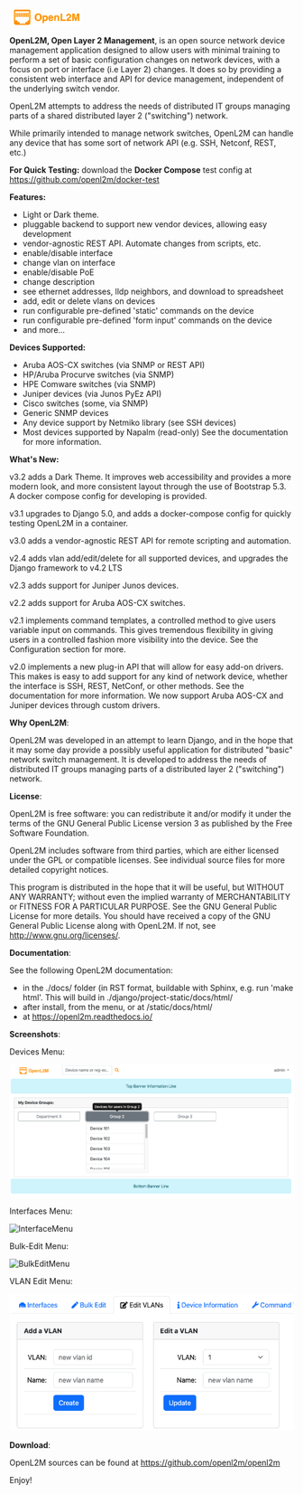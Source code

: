 ![OpenL2M](docs/_static/openl2m_logo.png "OpenL2M logo")

__OpenL2M, Open Layer 2 Management__, is an open source network device management
application designed to allow users with minimal training to perform a set of basic
configuration changes on network devices, with a focus on port or interface (i.e Layer 2) changes.
It does so by providing a consistent web interface and API
for device management, independent of the underlying switch vendor.

OpenL2M attempts to address the needs of distributed IT groups managing parts
of a shared distributed layer 2 ("switching") network.

While primarily intended to manage network switches, OpenL2M can handle any device that has some
sort of network API (e.g. SSH, Netconf, REST, etc.)

__For Quick Testing:__ download the __Docker Compose__ test config at https://github.com/openl2m/docker-test

__Features:__
* Light or Dark theme.
* pluggable backend to support new vendor devices, allowing easy development
* vendor-agnostic REST API. Automate changes from scripts, etc.
* enable/disable interface
* change vlan on interface
* enable/disable PoE
* change description
* see ethernet addresses, lldp neighbors, and download to spreadsheet
* add, edit or delete vlans on devices
* run configurable pre-defined 'static' commands on the device
* run configurable pre-defined 'form input' commands on the device
* and more...

__Devices Supported:__
* Aruba AOS-CX switches (via SNMP or REST API)
* HP/Aruba Procurve switches (via SNMP)
* HPE Comware switches (via SNMP)
* Juniper devices (via Junos PyEz API)
* Cisco switches (some, via SNMP)
* Generic SNMP devices
* Any device support by Netmiko library (see SSH devices)
* Most devices supported by Napalm (read-only)
See the documentation for more information.

__What's New:__

v3.2 adds a Dark Theme. It improves web accessibility and provides a more modern look, and more consistent layout through the use of Bootstrap 5.3. A docker compose config for developing is provided.

v3.1 upgrades to Django 5.0, and adds a docker-compose config for quickly testing OpenL2M in a container.

v3.0 adds a vendor-agnostic REST API for remote scripting and automation.

v2.4 adds vlan add/edit/delete for all supported devices, and upgrades the Django framework to v4.2 LTS

v2.3 adds support for Juniper Junos devices.

v2.2 adds support for Aruba AOS-CX switches.

v2.1 implements command templates, a controlled method to give users variable input on commands.
This gives tremendous flexibility in giving users in a controlled fashion more visibility into the device.
See the Configuration section for more.

v2.0 implements a new plug-in API that will allow for easy add-on drivers.
This makes is easy to add support for any kind of network device,
whether the interface is SSH, REST, NetConf, or other methods.
See the documentation for more information. We now support Aruba AOS-CX and Juniper devices
through custom drivers.

__Why OpenL2M__:

OpenL2M was developed in an attempt to learn
Django, and in the hope that it may some day provide a possibly useful
application for distributed "basic" network switch management.
It is developed to address the needs of distributed IT groups managing parts
of a distributed layer 2 ("switching") network.

__License__:

OpenL2M is free software: you can redistribute it and/or modify it
under the terms of the GNU General Public License version 3 as published by
the Free Software Foundation.

OpenL2M includes software from third parties, which are either licensed under
the GPL or compatible licenses.
See individual source files for more detailed copyright notices.

This program is distributed in the hope that it will be useful, but WITHOUT
ANY WARRANTY; without even the implied warranty of MERCHANTABILITY or
FITNESS FOR A PARTICULAR PURPOSE. See the GNU General Public License for
more details.  You should have received a copy of the GNU General Public
License along with OpenL2M. If not, see <http://www.gnu.org/licenses/>.

__Documentation__:

See the following OpenL2M documentation:

* in the ./docs/ folder (in RST format, buildable with Sphinx, e.g. run 'make html'.
  This will build in ./django/project-static/docs/html/
* after install, from the menu, or at <your-website-url>/static/docs/html/
* at https://openl2m.readthedocs.io/

__Screenshots__:

Devices Menu:

![DevicesMenu](docs/_static/devices-menu.png "Devices Menu")

Interfaces Menu:

![InterfaceMenu](docs/_static/screenshot-1.png "Interface Menu")

Bulk-Edit Menu:

![BulkEditMenu](docs/_static/screenshot-2.png "Bulk Edit Menu")

VLAN Edit Menu:

![VLANEditMenu](docs/_static/vlan-edit.png "VLAN Edit Menu")

__Download__:

OpenL2M sources can be found at
<https://github.com/openl2m/openl2m>

Enjoy!
